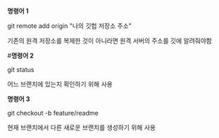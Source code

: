 

**명령어 1**

git remote add origin "나의 깃헙 저장소 주소"

기존의 원격 저장소를 복제한 것이 아니라면 원격 서버의 주소를 깃에 알려줘야함

#**명령어 2**

git status

어느 브랜치에 있는지 확인하기 위해 사용

**명령어 3**

git checkout -b feature/readme

현재 브랜치에서 다른 새로운 브랜치를 생성하기 위해 사용